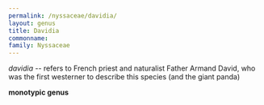 ```yaml
---
permalink: /nyssaceae/davidia/
layout: genus
title: Davidia
commonname:
family: Nyssaceae
---
```


*davidia* -- refers to French priest and naturalist Father Armand David, who was the first westerner to describe this species (and the giant panda)

**monotypic genus**
